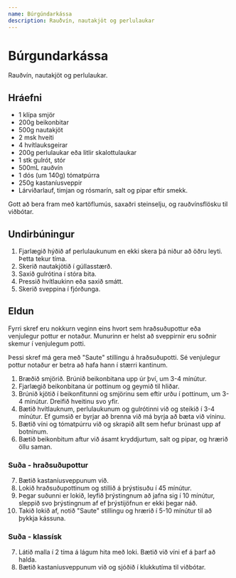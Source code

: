 ```yaml
---
name: Búrgúndarkássa
description: Rauðvín, nautakjöt og perlulaukar
---
```


# Búrgundarkássa

Rauðvín, nautakjöt og perlulaukar.

## Hráefni

- 1 klípa smjör
- 200g beikonbitar
- 500g nautakjöt
- 2 msk hveiti
- 4 hvítlauksgeirar
- 200g perlulaukar eða litlir skalottulaukar
- 1 stk gulrót, stór
- 500mL rauðvín
- 1 dós (um 140g) tómatpúrra
- 250g kastaníusveppir
- Lárviðarlauf, timjan og rósmarín, salt og pipar eftir smekk.

Gott að bera fram með kartöflumús, saxaðri steinselju, og rauðvínsflösku til viðbótar.

## Undirbúningur

1. Fjarlægið hýðið af perlulaukunum en ekki skera þá niður að öðru leyti. Þetta tekur tíma.
1. Skerið nautakjötið í gúllasstærð.
1. Saxið gulrótina í stóra bita.
1. Pressið hvítlaukinn eða saxið smátt.
1. Skerið sveppina í fjórðunga.

## Eldun

Fyrri skref eru nokkurn veginn eins hvort sem hraðsuðupottur eða venjulegur pottur er notaður. Munurinn er helst að sveppirnir eru soðnir skemur í venjulegum potti.

Þessi skref má gera með "Saute" stillingu á hraðsuðupotti. Sé venjulegur pottur notaður er betra að hafa hann í stærri kantinum.

1. Bræðið smjörið. Brúnið beikonbitana upp úr því, um 3-4 mínútur.
1. Fjarlægið beikonbitana úr pottinum og geymið til hliðar.
1. Brúnið kjötið í beikonfitunni og smjörinu sem eftir urðu í pottinum, um 3-4 mínútur. Dreifið hveitinu svo yfir.
1. Bætið hvítlauknum, perlulaukunum og gulrótinni við og steikið í 3-4 mínútur. Ef gumsið er byrjar að brenna við má byrja að bæta við víninu.
1. Bætið víni og tómatpúrru við og skrapið allt sem hefur brúnast upp af botninum.
1. Bætið beikonbitum aftur við ásamt kryddjurtum, salt og pipar, og hrærið öllu saman.

### Suða - hraðsuðupottur

7. Bætið kastaníusveppunum við.
8. Lokið hraðsuðupottinum og stillið á þrýstisuðu í 45 mínútur.
9. Þegar suðunni er lokið, leyfið þrýstingnum að jafna sig í 10 mínútur, sleppið svo þrýstingnum af ef þrýstijöfnun er ekki þegar náð.
10. Takið lokið af, notið "Saute" stillingu og hrærið í 5-10 mínútur til að þykkja kássuna.

### Suða - klassísk

7. Látið malla í 2 tíma á lágum hita með loki. Bætið við víni ef á þarf að halda.
8. Bætið kastaníusveppunum við og sjóðið í klukkutíma til viðbótar.
